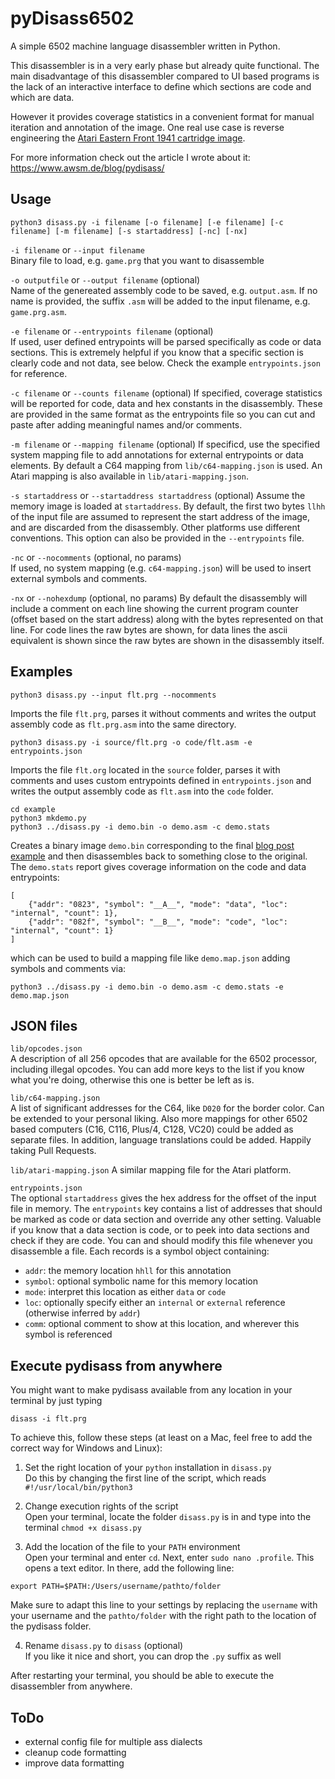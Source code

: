 # pyDisass6502 


A simple 6502 machine language disassembler written in Python.

This disassembler is in a very early phase but already quite functional.
The main disadvantage of this disassembler compared to UI based programs
is the lack of an interactive interface to define which sections are code and which are data.

However it provides coverage statistics in a convenient format for manual iteration and annotation
of the image.  One real use case is reverse engineering the
[Atari Eastern Front 1941 cartridge image](https://github.com/patricksurry/eastern-front-1941).

For more information check out the article I wrote about it: https://www.awsm.de/blog/pydisass/

## Usage

```
python3 disass.py -i filename [-o filename] [-e filename] [-c filename] [-m filename] [-s startaddress] [-nc] [-nx]
```

`-i filename` or `--input filename`  
Binary file to load, e.g. `game.prg` that you want to disassemble

`-o outputfile` or `--output filename` (optional)  
Name of the genereated assembly code to be saved, e.g. `output.asm`. If no name is provided, the suffix `.asm` will be added to the input filename, e.g. `game.prg.asm`.

`-e filename` or `--entrypoints filename` (optional)  
If used, user defined entrypoints will be parsed specifically as code or data sections. This is extremely helpful if you know that a specific section is clearly code and not data, see below. Check the example `entrypoints.json` for reference.

`-c filename` or `--counts filename` (optional)
If specified, coverage statistics will be reported for code, data and hex constants in the disassembly.
These are provided in the same format as the entrypoints file so you can cut and paste after adding meaningful names
and/or comments.

`-m filename` or `--mapping filename` (optional)
If specificd, use the specified system mapping file to add annotations for external entrypoints or data elements. By default a C64 mapping from `lib/c64-mapping.json` is used.
An Atari mapping is also available in `lib/atari-mapping.json`.

`-s startaddress` or `--startaddress startaddress` (optional)
Assume the memory image is loaded at `startaddress`.
By default, the first two bytes `llhh` of the input file are assumed to represent the start address of the image,
and are discarded from the disassembly.  Other platforms use different conventions.
This option can also be provided in the `--entrypoints` file.

`-nc` or `--nocomments` (optional, no params)  
If used, no system mapping (e.g. `c64-mapping.json`) will be used to insert external symbols and comments.

`-nx` or `--nohexdump` (optional, no params)
By default the disassembly will include a comment on each line showing the current program counter
(offset based on the start address) along with the bytes represented on that line.
For code lines the raw bytes are shown, for data lines the ascii equivalent is shown since the raw bytes
are shown in the disassembly itself.


## Examples

```
python3 disass.py --input flt.prg --nocomments
```

Imports the file `flt.prg`, parses it without comments and writes the output assembly code as `flt.prg.asm` into the same directory.


```
python3 disass.py -i source/flt.prg -o code/flt.asm -e entrypoints.json 
```

Imports the file `flt.org` located in the `source` folder, parses it with comments and uses custom entrypoints defined in `entrypoints.json` and writes the output assembly code as `flt.asm` into the `code` folder.


```
cd example
python3 mkdemo.py
python3 ../disass.py -i demo.bin -o demo.asm -c demo.stats
```

Creates a binary image `demo.bin` corresponding to the final [blog post example](https://www.awsm.de/blog/pydisass/)
and then disassembles back to something close to the original.  The `demo.stats` report gives coverage
information on the code and data entrypoints:

```
[
    {"addr": "0823", "symbol": "__A__", "mode": "data", "loc": "internal", "count": 1},
    {"addr": "082f", "symbol": "__B__", "mode": "code", "loc": "internal", "count": 1}
]

```

which can be used to build a mapping file like `demo.map.json` adding symbols and comments via:

```
python3 ../disass.py -i demo.bin -o demo.asm -c demo.stats -e demo.map.json
```

## JSON files

`lib/opcodes.json`  
A description of all 256 opcodes that are available for the 6502 processor, including illegal opcodes. You can add more keys to the list if you know what you're doing, otherwise this one is better be left as is.

`lib/c64-mapping.json`  
A list of significant addresses for the C64, like `D020` for the border color. Can be extended to your personal liking. Also more mappings for other 6502 based computers (C16, C116, Plus/4, C128, VC20) could be added as separate files. In addition, language translations could be added. Happily taking Pull Requests.

`lib/atari-mapping.json`
A similar mapping file for the Atari platform.

`entrypoints.json`  
The optional `startaddress` gives the hex address for the offset of the input file in memory.
The `entrypoints` key contains a list of addresses that should be marked as code or data section and override any other setting.  Valuable if you know that a data section is code, or to peek into data sections and check if they are code. You can and should modify this file whenever you disassemble a file. Each records is a symbol object containing:

- `addr`: the memory location `hhll` for this annotation
- `symbol`: optional symbolic name for this memory location
- `mode`: interpret this location as either `data` or `code`
- `loc`: optionally specify either an `internal` or `external` reference (otherwise inferred by `addr`)
- `comm`: optional comment to show at this location, and wherever this symbol is referenced

## Execute pydisass from anywhere

You might want to make pydisass available from any location in your terminal by just typing 

```
disass -i flt.prg
```

To achieve this, follow these steps (at least on a Mac, feel free to add the correct way for Windows and Linux):

1. Set the right location of your `python` installation in `disass.py`  
Do this by changing the first line of the script, which reads `#!/usr/local/bin/python3`

2. Change execution rights of the script  
Open your terminal, locate the folder `disass.py` is in and type into the terminal `chmod +x disass.py`

3. Add the location of the file to your `PATH` environment  
Open your terminal and enter `cd`. Next, enter `sudo nano .profile`. This opens a text editor. In there, add the following line:

```
export PATH=$PATH:/Users/username/pathto/folder
```

Make sure to adapt this line to your settings by replacing the `username` with your username and the `pathto/folder` with the right path to the location of the pydisass folder.

4. Rename `disass.py` to `disass` (optional)  
If you like it nice and short, you can drop the `.py` suffix as well

After restarting your terminal, you should be able to execute the disassembler from anywhere.





## ToDo

* external config file for multiple ass dialects
* cleanup code formatting
* improve data formatting
